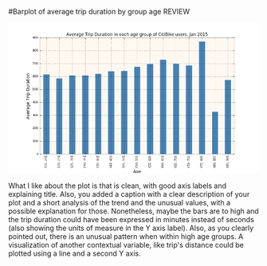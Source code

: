 #Barplot of average trip duration by group age REVIEW  

![zn352_plot](HW7_plot.png?raw=true "Barplot of average trip duration by group age - zn352")

What I like about the plot is that is clean, with good axis labels and explaining title. Also, you added a caption with a clear description of your plot and a short analysis of the trend and the unusual values, with a possible explanation for those. Nonetheless, maybe the bars are to high and the trip duration could have been expressed in minutes instead of seconds (also showing the units of measure in the Y axis label). Also, as you clearly pointed out, there is an unusual pattern when within high age groups. A visualization of another contextual variable, like trip's distance could be plotted using a line and a second Y axis.
